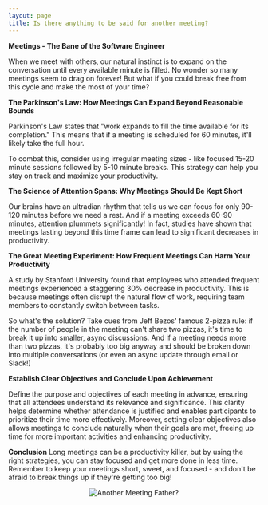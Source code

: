 ```yaml
---
layout: page
title: Is there anything to be said for another meeting?
---
```



**Meetings - The Bane of the Software Engineer**

When we meet with others, our natural instinct is to expand on the conversation until every available minute is filled. No wonder so many meetings seem to drag on forever! But what if you could break free from this cycle and make the most of your time?

**The Parkinson's Law: How Meetings Can Expand Beyond Reasonable Bounds**

Parkinson's Law states that "work expands to fill the time available for its completion." This means that if a meeting is scheduled for 60 minutes, it'll likely take the full hour.

To combat this, consider using irregular meeting sizes - like focused 15-20 minute sessions followed by 5-10 minute breaks. This strategy can help you stay on track and maximize your productivity.

**The Science of Attention Spans: Why Meetings Should Be Kept Short**

Our brains have an ultradian rhythm that tells us we can focus for only 90-120 minutes before we need a rest. And if a meeting exceeds 60-90 minutes, attention plummets significantly! In fact, studies have shown that meetings lasting beyond this time frame can lead to significant decreases in productivity.

**The Great Meeting Experiment: How Frequent Meetings Can Harm Your Productivity**

A study by Stanford University found that employees who attended frequent meetings experienced a staggering 30% decrease in productivity. This is because meetings often disrupt the natural flow of work, requiring team members to constantly switch between tasks.

So what's the solution? Take cues from Jeff Bezos' famous 2-pizza rule: if the number of people in the meeting can't share two pizzas, it's time to break it up into smaller, async discussions. And if a meeting needs more than two pizzas, it's probably too big anyway and should be broken down into multiple conversations (or even an async update through email or Slack!)

**Establish Clear Objectives and Conclude Upon Achievement**

Define the purpose and objectives of each meeting in advance, ensuring that all attendees understand its relevance and significance. This clarity helps determine whether attendance is justified and enables participants to prioritize their time more effectively.
Moreover, setting clear objectives also allows meetings to conclude naturally when their goals are met, freeing up time for more important activities and enhancing productivity.

**Conclusion**
Long meetings can be a productivity killer, but by using the right strategies, you can stay focused and get more done in less time. Remember to keep your meetings short, sweet, and focused - and don't be afraid to break things up if they're getting too big!

<p align="center">
    <img src="https://media1.tenor.com/m/vzaaqGe39RoAAAAd/father-ted-father.gif" alt="Another Meeting Father?">
</p>
